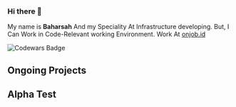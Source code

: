 ### Hi there 👋


My name is **Baharsah** And my Speciality At Infrastructure developing.
But, I Can Work in Code-Relevant working Environment. Work At [onjob.id](https://onjob.id)

![Codewars Badge](https://www.codewars.com/users/baharsah/badges/large)

## Ongoing Projects




## Alpha Test








